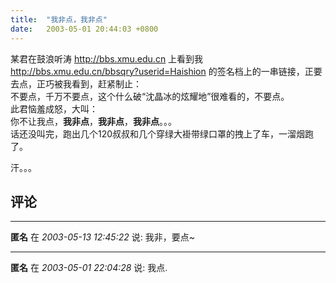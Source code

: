 ```yaml
---
title:  "我非点，我非点"
date:   2003-05-01 20:44:03 +0800
---
```


某君在鼓浪听涛 http://bbs.xmu.edu.cn 上看到我 http://bbs.xmu.edu.cn/bbsqry?userid=Haishion 的签名档上的一串链接，正要去点，正巧被我看到，赶紧制止：  
不要点，千万不要点，这个什么破“沈晶冰的炫耀地”很难看的，不要点。  
此君恼羞成怒，大叫：  
你不让我点，**我非点**，**我非点**，**我非点**。。。  
话还没叫完，跑出几个120叔叔和几个穿绿大褂带绿口罩的拽上了车，一溜烟跑了。  

汗。。。  


## 评论

*****
**匿名** 在 *2003-05-13 12:45:22* 说: 我非，要点~

*****
**匿名** 在 *2003-05-01 22:04:28* 说:
    我点.

